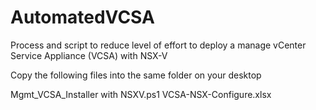 # AutomatedVCSA
Process and script to reduce level of effort to deploy a manage vCenter Service Appliance (VCSA) with NSX-V

Copy the following files into the same folder on your desktop

Mgmt_VCSA_Installer with NSXV.ps1
VCSA-NSX-Configure.xlsx
